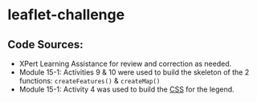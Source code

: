 # leaflet-challenge

## Code Sources:

- XPert Learning Assistance for review and correction as needed.
- Module 15-1: Activities 9 & 10 were used to build the skeleton of the 2 functions: `createFeatures()` & `createMap()`
- Module 15-1: Activity 4 was used to build the [CSS](static/css/style.css) for the legend.